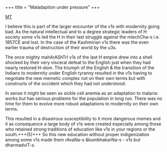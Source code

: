 +++
title = "Maladaption under pressure"
+++

[MT](https://twitter.com/blog_supplement/status/1218980265952976896)

I believe this is part of the larger encounter of the v1s with modernity going bad. As the natural intellectual and to a degree strategic leaders of H society some v1s led the H in their last struggle against the mlechCha-s i.e. 1857CE and lost. In the case of the Kashmirian v1s there was the even earlier trauma of destruction of their world by the u3s.  

The once mighty mahArAShTrI v1s of the last H empire drew into a shell shocked by their very visceral defeat to the English just when they had nearly restored H-dom. The triumph of the English & the transition of the Indians to modernity under English tyranny resulted in the v1s having to negotiate the new memetic complex not on their own terms but with constructs of the occident which they had not understood.

In sense it might be seen as sickle cell anemia as an adaptation to malaria: works but has serious problems for the population in long run. There was no time for them to evolve more robust adaptations to modernity on their own terms. 

This resulted in a disastrous susceptibility to it more dangerous memes and it as consequence a large body of v1s were created especially among those who retained strong traditions of education like v1s in your regions or the south.+++(5)+++ So this new education without proper indigenization among some v1s made them rAvaNa-s &kumbhakarNa-s - v1s but dharmadviT-s.

